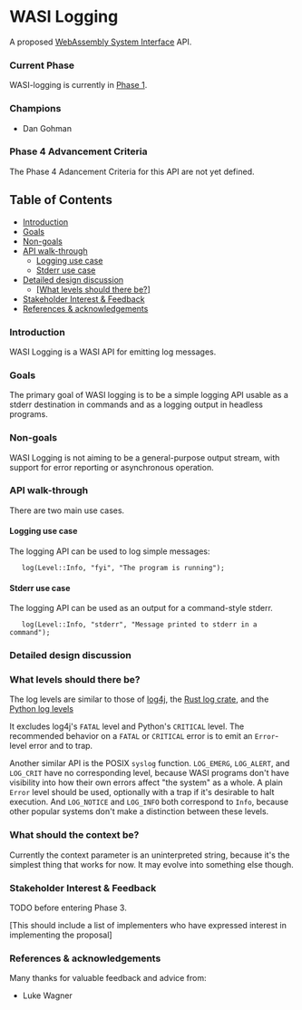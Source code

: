 # WASI Logging

A proposed [WebAssembly System Interface](https://github.com/WebAssembly/WASI) API.

### Current Phase

WASI-logging is currently in [Phase 1].

[Phase 1]: https://github.com/WebAssembly/WASI/blob/42fe2a3ca159011b23099c3d10b5b1d9aff2140e/docs/Proposals.md#phase-1---proposed-spec-text-available-cg--wg

### Champions

- Dan Gohman

### Phase 4 Advancement Criteria

The Phase 4 Adancement Criteria for this API are not yet defined.

## Table of Contents

- [Introduction](#introduction)
- [Goals](#goals)
- [Non-goals](#non-goals)
- [API walk-through](#api-walk-through)
  - [Logging use case](#logging-use-case)
  - [Stderr use case](#stderr-use-case)
- [Detailed design discussion](#detailed-design-discussion)
  - [[What levels should there be?]](#what-levels-should-there-be)
- [Stakeholder Interest & Feedback](#stakeholder-interest--feedback)
- [References & acknowledgements](#references--acknowledgements)

### Introduction

WASI Logging is a WASI API for emitting log messages.

### Goals

The primary goal of WASI logging is to be a simple logging API usable
as a stderr destination in commands and as a logging output in headless
programs.

### Non-goals

WASI Logging is not aiming to be a general-purpose output stream, with
support for error reporting or asynchronous operation.

### API walk-through

There are two main use cases.

#### Logging use case

The logging API can be used to log simple messages:

```
   log(Level::Info, "fyi", "The program is running");
```

#### Stderr use case

The logging API can be used as an output for a command-style stderr.

```
   log(Level::Info, "stderr", "Message printed to stderr in a command");
```

### Detailed design discussion

### What levels should there be?

The log levels are similar to those of [log4j], the [Rust log crate], and the
[Python log levels]

It excludes log4j's `FATAL` level and Python's `CRITICAL` level. The recommended
behavior on a `FATAL` or `CRITICAL` error is to emit an `Error`-level error and
to trap.

Another similar API is the POSIX `syslog` function. `LOG_EMERG`, `LOG_ALERT`,
and `LOG_CRIT` have no corresponding level, because WASI programs don't have
visibility into how their own errors affect "the system" as a whole. A plain
`Error` level should be used, optionally with a trap if it's desirable to
halt execution. And `LOG_NOTICE` and `LOG_INFO` both correspond to `Info`,
because other popular systems don't make a distinction between these levels.

[log4j]: https://logging.apache.org/log4j/2.x/manual/customloglevels.html
[Rust log crate]: https://docs.rs/log/latest/log/enum.Level.html
[Python log levels]: https://docs.python.org/3/library/logging.html#levels

### What should the context be?

Currently the context parameter is an uninterpreted string, because it's the
simplest thing that works for now. It may evolve into something else though.

### Stakeholder Interest & Feedback

TODO before entering Phase 3.

[This should include a list of implementers who have expressed interest in implementing the proposal]

### References & acknowledgements

Many thanks for valuable feedback and advice from:

- Luke Wagner
